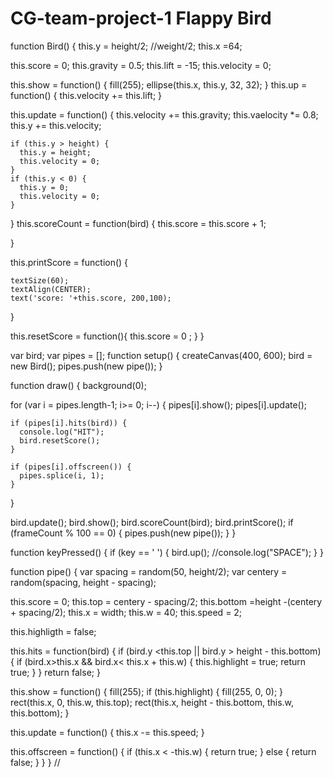 # CG-team-project-1 Flappy Bird

  function Bird() {
  this.y = height/2; //weight/2;
  this.x =64;

  this.score = 0;
  this.gravity = 0.5;
  this.lift = -15;
  this.velocity = 0;

  this.show = function() {
    fill(255);
    ellipse(this.x, this.y, 32, 32);
  }
  this.up = function() {
    this.velocity += this.lift;
  }

  this.update = function() {
    this.velocity += this.gravity;
    this.vaelocity *= 0.8;
    this.y += this.velocity;


    if (this.y > height) {
      this.y = height;
      this.velocity = 0;
    }
    if (this.y < 0) {
      this.y = 0;
      this.velocity = 0;
    }
  }
  this.scoreCount = function(bird) { 
    this.score = this.score + 1;
   
  }

  this.printScore = function() {
    
    textSize(60);
    textAlign(CENTER);
    text('score: '+this.score, 200,100);
  }
  
  this.resetScore = function(){
    this.score = 0 ;
  }
}

var bird;
var pipes = [];
function setup() {
  createCanvas(400, 600);
  bird = new Bird();
  pipes.push(new pipe());
}


function draw() {
  background(0);

  for (var i = pipes.length-1; i>= 0; i--) {
    pipes[i].show();
    pipes[i].update();

    if (pipes[i].hits(bird)) {
      console.log("HIT");
      bird.resetScore();
    }

    if (pipes[i].offscreen()) {
      pipes.splice(i, 1);
    }
  }

  bird.update();
  bird.show();
  bird.scoreCount(bird);
  bird.printScore();
  if (frameCount % 100 == 0) {
    pipes.push(new pipe());
  }
}

function keyPressed() {
  if (key == ' ') {
    bird.up();
    //console.log("SPACE");
  }
}

function pipe() {
  var spacing = random(50, height/2);
  var centery = random(spacing, height - spacing);

  this.score = 0;
  this.top = centery - spacing/2;
  this.bottom =height -(centery + spacing/2);
  this.x = width;
  this.w = 40;
  this.speed = 2;

  this.highligth = false;

  this.hits = function(bird) {
    if (bird.y <this.top || bird.y > height - this.bottom) {
      if (bird.x>this.x && bird.x< this.x + this.w) {
        this.highlight = true;
        return true;
      }
    }
    return false;
  }

  this.show = function() {
    fill(255);
    if (this.highlight) {
      fill(255, 0, 0);
    }
    rect(this.x, 0, this.w, this.top);
    rect(this.x, height - this.bottom, this.w, this.bottom);
  }

  this.update = function() {
    this.x -= this.speed;
  }

  this.offscreen = function() {
    if (this.x < -this.w) {
      return true;
    } else {
      return false;
    }
  }
}
//

